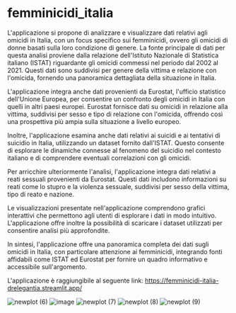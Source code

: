 # femminicidi_italia
L'applicazione si propone di analizzare e visualizzare dati relativi agli omicidi in Italia, con un focus specifico sui femminicidi, ovvero gli omicidi di donne basati sulla loro condizione di genere. La fonte principale di dati per questa analisi proviene dalla relazione dell'Istituto Nazionale di Statistica italiano (ISTAT) riguardante gli omicidi commessi nel periodo dal 2002 al 2021. Questi dati sono suddivisi per genere della vittima e relazione con l'omicida, fornendo una panoramica dettagliata della situazione in Italia.

L'applicazione integra anche dati provenienti da Eurostat, l'ufficio statistico dell'Unione Europea, per consentire un confronto degli omicidi in Italia con quelli in altri paesi europei. Eurostat fornisce dati su omicidi in relazione alla vittima, suddivisi per sesso e tipo di relazione con l'omicida, offrendo così una prospettiva più ampia sulla situazione a livello europeo.

Inoltre, l'applicazione esamina anche dati relativi ai suicidi e ai tentativi di suicidio in Italia, utilizzando un dataset fornito dall'ISTAT. Questo consente di esplorare le dinamiche connesse al fenomeno del suicidio nel contesto italiano e di comprendere eventuali correlazioni con gli omicidi.

Per arricchire ulteriormente l'analisi, l'applicazione integra dati relativi a reati sessuali provenienti da Eurostat. Questi dati includono informazioni su reati come lo stupro e la violenza sessuale, suddivisi per sesso della vittima, tipo di reato e nazione.

Le visualizzazioni presentate nell'applicazione comprendono grafici interattivi che permettono agli utenti di esplorare i dati in modo intuitivo. L'applicazione offre inoltre la possibilità di scaricare i dataset utilizzati per consentire analisi più approfondite.

In sintesi, l'applicazione offre una panoramica completa dei dati sugli omicidi in Italia, con particolare attenzione ai femminicidi, integrando fonti affidabili come ISTAT ed Eurostat per fornire un quadro informativo e accessibile sull'argomento.

L'applicazione è raggiungibile al seguente link:
https://femminicidi-italia-drelegantia.streamlit.app/

![newplot (6)](https://github.com/DrElegantia/femminicidi_italia/assets/143170925/9e8034c9-f7ba-45ce-b6a8-6e98a660e664)
![image](https://github.com/DrElegantia/femminicidi_italia/assets/143170925/c4a36380-f88d-4ab3-b96a-3bfd4015de54)
![newplot (7)](https://github.com/DrElegantia/femminicidi_italia/assets/143170925/e05f55a9-7fd7-4f62-9d15-52b546cf096a)
![newplot (8)](https://github.com/DrElegantia/femminicidi_italia/assets/143170925/0216b25b-0a02-4e47-b269-f54f2b3a6640)
![newplot (9)](https://github.com/DrElegantia/femminicidi_italia/assets/143170925/696074b7-567d-499b-b13e-a2f994d3ea2b)
